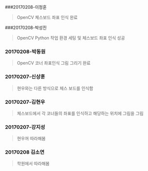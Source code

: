 ﻿###20170208-이정훈
>OpenCV 체스보드 좌표 인식 완료

###20170208-박성진
>OpenCV Python 작업 환경 세팅 및 체스보드 좌표 인식 성공

### 20170208-박동원
>OpenCV 코너 좌표인식 그림 그리기 완료 

### 20170207-신상훈
>현우와는 다른 방식으로 체스 보드를 인식함

### 20170207-김현우
>체스보드에서 각 코너들의 좌표를 인식하고 해당하는 위치에 그림을 그림

### 20170207-강지성
>현우꺼 따라해봄

### 20170208 김소연
>학원에서 따라해봄

